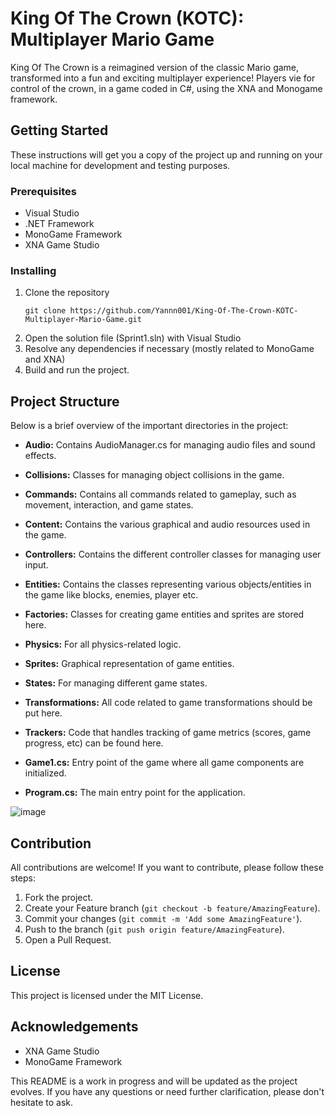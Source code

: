 # King Of The Crown (KOTC): Multiplayer Mario Game

King Of The Crown is a reimagined version of the classic Mario game, transformed into a fun and exciting multiplayer experience! Players vie for control of the crown, in a game coded in C#, using the XNA and Monogame framework.

## Getting Started

These instructions will get you a copy of the project up and running on your local machine for development and testing purposes.

### Prerequisites

- Visual Studio
- .NET Framework
- MonoGame Framework
- XNA Game Studio

### Installing

1. Clone the repository
    ```
    git clone https://github.com/Yannn001/King-Of-The-Crown-KOTC-Multiplayer-Mario-Game.git
    ```
2. Open the solution file (Sprint1.sln) with Visual Studio
3. Resolve any dependencies if necessary (mostly related to MonoGame and XNA)
4. Build and run the project.

## Project Structure

Below is a brief overview of the important directories in the project:

- **Audio:** Contains AudioManager.cs for managing audio files and sound effects.

- **Collisions:** Classes for managing object collisions in the game.

- **Commands:** Contains all commands related to gameplay, such as movement, interaction, and game states.

- **Content:** Contains the various graphical and audio resources used in the game.

- **Controllers:** Contains the different controller classes for managing user input.

- **Entities:** Contains the classes representing various objects/entities in the game like blocks, enemies, player etc.

- **Factories:** Classes for creating game entities and sprites are stored here.

- **Physics:** For all physics-related logic.

- **Sprites:** Graphical representation of game entities.

- **States:** For managing different game states.

- **Transformations:** All code related to game transformations should be put here.

- **Trackers:** Code that handles tracking of game metrics (scores, game progress, etc) can be found here.

- **Game1.cs:** Entry point of the game where all game components are initialized.

- **Program.cs:** The main entry point for the application.

![image](https://github.com/Yannn001/King-Of-The-Crown-KOTC-Multiplayer-Mario-Game/assets/69735000/597bfcaf-6645-4018-b812-ec67ed3ab1b1)

## Contribution

All contributions are welcome! If you want to contribute, please follow these steps:

1. Fork the project.
2. Create your Feature branch (`git checkout -b feature/AmazingFeature`).
3. Commit your changes (`git commit -m 'Add some AmazingFeature'`).
4. Push to the branch (`git push origin feature/AmazingFeature`).
5. Open a Pull Request.

## License

This project is licensed under the MIT License.

## Acknowledgements

- XNA Game Studio
- MonoGame Framework

This README is a work in progress and will be updated as the project evolves. If you have any questions or need further clarification, please don't hesitate to ask.
